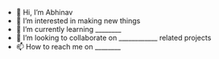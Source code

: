 - 👋 Hi, I’m Abhinav
- 👀 I’m interested in making new things
- 🌱 I’m currently learning ________
- 💞️ I’m looking to collaborate on ____________ related projects
- 📫 How to reach me on ________

<!---
A69V/A69V is a ✨ special ✨ repository because its `README.md` (this file) appears on your GitHub profile.
You can click the Preview link to take a look at your changes.
--->
